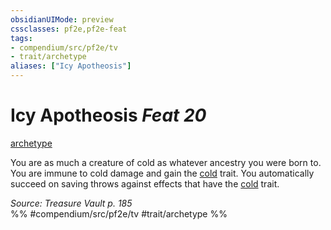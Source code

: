 ```yaml
---
obsidianUIMode: preview
cssclasses: pf2e,pf2e-feat
tags:
- compendium/src/pf2e/tv
- trait/archetype
aliases: ["Icy Apotheosis"]
---
```

# Icy Apotheosis  *Feat 20*  
[archetype](rules/traits/archetype.md "Archetype Feat Trait")  


You are as much a creature of cold as whatever ancestry you were born to. You are immune to cold damage and gain the [cold](rules/traits/cold.md "Cold Energy & Element Trait") trait. You automatically succeed on saving throws against effects that have the [cold](rules/traits/cold.md "Cold Energy & Element Trait") trait.

*Source: Treasure Vault p. 185*  
%% #compendium/src/pf2e/tv #trait/archetype %%